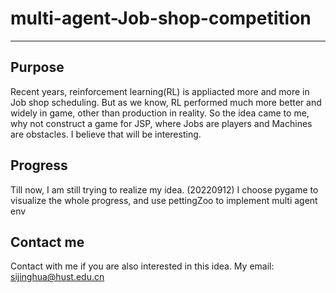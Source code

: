 # multi-agent-Job-shop-competition
---
## Purpose


Recent years, reinforcement learning(RL) is appliacted more and more in Job shop scheduling. But as we know, 
RL performed much more better and widely in game, other than production in reality. So the idea came to me, 
why not construct a game for JSP, where Jobs are players and Machines are obstacles. I believe that will be
interesting.


## Progress


Till now, I am still trying to realize my idea. (20220912)
I choose pygame to visualize the whole progress, and use pettingZoo to implement multi agent env



## Contact me
Contact with me if you are also interested in this idea.
My email: sijinghua@hust.edu.cn
